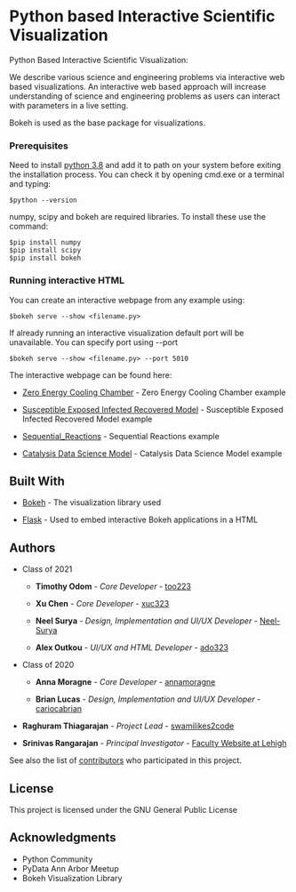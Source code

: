 # Python based Interactive Scientific Visualization

Python Based Interactive Scientific Visualization: 

We describe various science and engineering problems via interactive web based visualizations. An interactive web based approach will increase understanding of science and engineering problems as users can interact with parameters in a live setting.

Bokeh is used as the base package for visualizations.

### Prerequisites

Need to install [python 3.8](https://www.python.org/downloads/) and add it to path on your system before exiting the installation process. You can check it by opening cmd.exe or a terminal and typing:

```
$python --version
```

numpy, scipy and bokeh are required libraries. To install these use the command:

```
$pip install numpy
$pip install scipy
$pip install bokeh
```

### Running interactive HTML

You can create an interactive webpage from any example using:

```
$bokeh serve --show <filename.py>
```

If already running an interactive visualization default port will be unavailable. You can specify port using --port

```
$bokeh serve --show <filename.py> --port 5010
```

The interactive webpage can be found here: 

* [Zero Energy Cooling Chamber](https://srrweb.cc.lehigh.edu/app/ZECC) - Zero Energy Cooling Chamber example

* [Susceptible Exposed Infected Recovered Model](https://srrweb.cc.lehigh.edu/app/SIR) - Susceptible Exposed Infected Recovered Model example

* [Sequential_Reactions](https://srrweb.cc.lehigh.edu/app/sliders_reaction_kinetics) - Sequential Reactions example

* [Catalysis Data Science Model](https://srrweb.cc.lehigh.edu/app/catalysis_data_interactive_visualization) - Catalysis Data Science Model example

## Built With

* [Bokeh](https://docs.bokeh.org/en/latest/) - The visualization library used

* [Flask](https://pypi.org/project/Flask/) - Used to embed interactive Bokeh applications in a HTML

## Authors

* Class of 2021

    - **Timothy Odom** - *Core Developer* - [too223](https://github.com/too223)
    
    - **Xu Chen** - *Core Developer* - [xuc323](https://github.com/xuc323)

    - **Neel Surya** - *Design, Implementation and UI/UX Developer* - [Neel-Surya](https://github.com/Neel-Surya)

    - **Alex Outkou** - *UI/UX and HTML Developer* - [ado323](https://github.com/ado323)
    
* Class of 2020

    - **Anna Moragne** - *Core Developer* - [annamoragne](https://github.com/annamoragne)

    - **Brian Lucas** - *Design, Implementation and UI/UX Developer* - [cariocabrian](https://github.com/cariocabrian)

* **Raghuram Thiagarajan** - *Project Lead* - [swamilikes2code](https://github.com/swamilikes2code)

* **Srinivas Rangarajan** - *Principal Investigator* - [Faculty Website at Lehigh](https://engineering.lehigh.edu/faculty/srinivas-rangarajan)

See also the list of [contributors](https://github.com/swamilikes2code/Python_based_Interactive_Scientific_Visualization/graphs/contributors) who participated in this project.

## License

This project is licensed under the GNU General Public License

## Acknowledgments

* Python Community
* PyData Ann Arbor Meetup
* Bokeh Visualization Library

